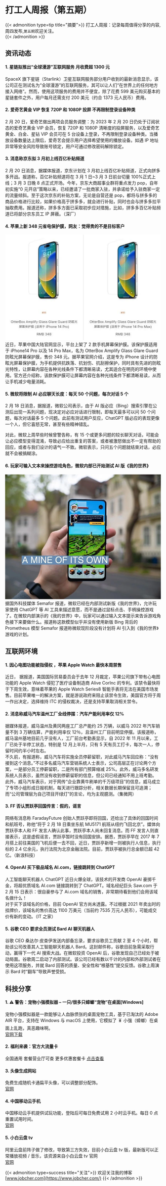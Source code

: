 # 打工人周报（第五期）


{{< admonition type=tip title="摘要">}}
打工人周报：记录每周值得分享的内容,周四发布,`第五期`欢迎关注。  
{{< /admonition >}}

## 资讯动态

#### 1. 星链拟推出“全球漫游”互联网服务 月收费超 1300 元

SpaceX 旗下星链（Starlink）卫星互联网服务部分用户收到的最新消息显示，该公司正在测试名为“全球漫游”的互联网服务，其可以让人们“在世界上的任何地方接入网络”。然而，使用这项服务的费用并不便宜，除了花费 599 美元购买基本的星链套件之外，用户每月还需支付 200 美元（约合 1373 元人民币）费用。

#### 2. 爱奇艺黄金 VIP 恢复 720P 和 1080P 投屏 不再限制登录设备种类

2 月 20 日，爱奇艺做出两项会员服务调整：为 2023 年 2 月 20 日仍处于订阅状态的爱奇艺黄金 VIP 会员，恢复 720P 和 1080P 清晰度的投屏服务，以及爱奇艺黄金、白金、星钻 VIP 会员可在 5 台设备上登录，不再限制登录设备种类。当播放设备数量达上限后，爱奇艺会提示用户选择希望使用的播放设备。如遇 IP 地址异常等安全风险导致账号锁定，用户可通过修改密码解除锁定。

#### 3. 消息称京东拟 3 月初上线百亿补贴频道

2 月 20 日消息，据媒体报道，京东计划在 3 月初上线百亿补贴频道，正式向拼多多开战。报道称，百亿补贴频道将在 3 月 1 日~3 月 3 日前台切量 100%正式上线；3 月 3 日晚 8 点正式开场。今年，京东大商超事业群将重点发力 pop，自年初实施“0 元开店”策略以来，已经邀请了一批商家入驻，并承诺给予入驻商家一定的流量倾斜。至于这次京东的补贴方案，无论是自营还是 pop，都将与拼多多的商品价格进行比较，如果价格高于拼多多，就会进行补贴，同时也会与拼多多拉平抽取费用。报道还称，拼多多方面已采取初步应对措施，比如，拼多多百亿补贴频道已将部分京东员工 IP 屏蔽。（深厂）

#### 4. 苹果上新 348 元省电保护膜，网友：觉得贵的不是目标客户

![iphone](/images/63f2c423a3bfe.jpg)  
近日，苹果中国大陆官网显示，平台上架了 2 款手机屏幕保护膜。该保护膜适用于 iPhone14 Pro 以及 14 Pro Max，名为 OtterBox Amplify Glass Glare Guard 防眩光屏幕保护膜，售价 348 元。据苹果官网介绍，这是专为 iPhone 设计的防眩光屏幕保护膜，为手机提供抗跌落、抗划伤、抗刮擦保护，同时具有先进的防眩光特性，让屏幕内容在各种光线条件下都清晰易读，尤其适合在明亮的环境中使用。官方还介绍称，该款保护膜可让屏幕内容在各种光线条件下都清晰易读，从而让手机减少电量消耗。

#### 5. 微软将限制 AI 必应聊天长度：每天 50 个问题，每次对话 5 个

2 月 18 日消息，据报道，微软公司表示，由于 AI 版必应（Bing）搜索引擎在公测后出现一系列问题，现决定对必应对话进行限制，即每天最多可以问 50 个问题，每次对话最多 5 个问题。此前有测试用户反应，ChatGPT 版必应的表现更像一个人，但它喜怒无常，甚至有些精神错乱。

对此，微软上周早些时候曾警告称，有 15 个或更多问题的较长聊天对话，可能会让必应模型变得混淆，导致必应给出重复的答案，或者被激怒做出不一定有帮助的回应，或者与我们设计的语气一不致。微软表示，只问五个问题就结束对话，必应就不会被搞糊涂。

#### 6. 玩家可输入文本来操控游戏角色，微软内部已开始测试 AI 版《我的世界》

![chatai](/images/63f2c4e0af684.png)  
据国外科技媒体 Semafor 报道，微软已经在内部测试新版《我的世界》，允许玩家使用 ChatGPT 等 AI 工具来描述意愿，而不是通过鼠标点击、手柄操控游戏了。在微软内部演示的《我的世界》中，玩家可以通过输入文本提示来告诉游戏角色接下来要做什么。报道称这款模型似乎并没有使用新版 Bing 背后的 Prometheus 模型 Semafor 报道称微软现阶段没有计划将 AI 引入到《我的世界》游戏的计划。

## 互联网环境

#### 1. 因心电图功能被指侵权 ，苹果 Apple Watch 最快本周禁售

近日， 据报道，美国国际贸易委员会于去年 12 月裁定，苹果公司旗下带有心电图功能的 Apple Watch 侵犯了医疗设备制造商 Alive CorInc 的专利。该禁令最快将于下周生效，意味着苹果的 Apple Watch Series8 智能手表将无法在美国市场发售。目前苹果唯一的解决方案，就是游说政府来阻止该禁令生效，美国官方将于周一作出决定，选择维持 ITC 的侵权裁决，还是支持苹果取消相关禁令。

#### 2. 消息称威马汽车温州工厂全线停摆：汽车产能利用率仅 12%

据媒体报道，威马温州及黄冈两座工厂总产能约 25 万辆，以威马 2022 年汽车销量不到 3 万辆估算，产能利用率仅 12％，且温州工厂目前明显停摆。该报道称，威马温州基地目前几乎没有人，工厂前台考勤表显示，自 2022 年 11 月以来，工厂已处于半停工状态，特别是 12 月上半月，只有 5 天有员工打卡，每次一人，停留时间约半小时左右。  
不久前，有报道称，威马汽车将实施全员停薪留职，对此威马汽车回应称：“没有接到这个消息。”不过多名威马汽车营销系统人士表示，公司高层正在讨论两个方案，一是部分员工停薪留职，二是所有部门预算缩减 25%。此外，威马多名研发系统人员表示，虽然没有收到停薪留职的信息，但公司已经通知不用上班考勤。 此外，威马汽车表示，对于网传“企业靠黄牛刷单的千万级项目”的信息，威马成立了专项小组形成日报机制，每天进行跟踪分析，相关数据长期保留且可追溯；而“公司管理层为自己项目开绿灯”的言论，均为主观臆测。（集微网）

#### 3. FF 否认贾跃亭回国传言：假的，谣言

网络有消息称 FaradayFuture 创始人贾跃亭即将回国，还给出了具体的回国时间和航班号，称他“将于 2 月 18 日乘坐东航 MU5171 航班从纽约飞回北京”。媒体向贾跃亭本人和 FF 发言人确认此事，贾跃亭本人尚未回复消息。而 FF 发言人则直接表示，这是虚假谣言，贾跃亭暂时没有回国安排。据悉，贾跃亭早在 2017 年 7 月搭上前往美国的飞机后便一去不回，近日，贾跃亭新增一则被执行人信息，执行标的 2.4 亿余元，执行法院为北京金融法院。目前，贾跃亭被执行总金额已超 42 亿。（新浪科技）

#### 4. OpenAI 买下极品域名 AI.com，链接跳转到 ChatGPT

人工智能聊天机器人 ChatGPT 近日火爆全球，该技术的开发商 OpenAI 豪掷千金，将超优质域名 AI.com 链接跳转到了 ChatGPT。域名经纪巨头 Saw.com 于 2 月 15 日表示：很自豪参与了 Ai.com 域名的销售，非常期待看到他们会用该域名做什么！  
对于买下该域名的价格，目前 OpenAI 官方尚未透露。不过根据 2021 年卖出时的挂牌价，该域名的售价高达 1100 万美元（当前约 7535 万元人民币），可能成交价有新的变动。（IT 之家）

#### 5. 谷歌 CEO 要求全员测试 Bard AI 聊天机器人

谷歌 CEO 桑达尔·皮查伊发送内部备忘录，要求谷歌员工贡献 2 至 4 个小时，帮助该公司改善其人工智能聊天机器人 Bard。这封邮件称，谷歌目前急需采取行动，赢得下一代 AI 搜索大战。在微软投资 OpenAI 后，谷歌发现自己已经处于被动局面。谷歌周二启动了内部测试。该公司已经有数以千计的内部和外部测试者在使用这项服务，并就 Bard 回答的质量、安全性和“根基性”提交反馈。谷歌上周演示 Bard 时“翻车”导致声誉受损。

## 科技分享

#### 1. ⚠️ 警告：宠物小强模拟器 – 一只/很多只蟑螂“宠物”在桌面[Windows]

宠物小强模拟器是一款能够让人血脉偾张的桌面宠物工具，基于已淘汰的 Adobe AIR 平台，支持在 Windows 与 macOS 上使用，它模拟了 🪳 小强（蟑螂）在桌面上乱跑，真恶趣味啊。  
[官网下载](https://github.com/FerryYoungFan/VirtualCockroach?utm_source=appinn.com)

#### 2. 福利来袭：官方大流量卡

全国通用 套餐营业厅可查 更多优惠套餐卡 [点击查看](http://www.5gka.cn/#10000)

#### 3. 头像生成网站

免费生成随机卡通扁平头像，可以调整部分配饰。  
[官网](https://avatar.0skyu.cn/)

#### 4. 中国移动云手机

中国移动云手机提供试玩功能，登陆后可每日免费试用 2 小时云手机。每日 0 点重置试用时间。  
[官网](https://cloudphoneh5.buy.139.com/)

#### 5. 小白云盘 tv

阿里云盘前阵子做了修改，导致第三方失效，目前小白云盘 tv 版，最新版可以正常播放视频 / 音乐，该资源来自小白云盘 tv 官网  
[官网](https://www.123pan.com/s/ZAzA-EQ0wh)

{{< admonition type=success title="关注">}}
欢迎关注我的博客  
[www.jobcher.com](https://www.jobcher.com/)
{{< /admonition >}}


